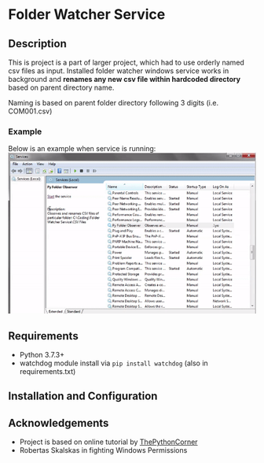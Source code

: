 # Folder Watcher Service


## Description

This is project is a part of larger project, which had to use orderly named csv files as input. Installed folder watcher windows service works in background and **renames any new csv file within hardcoded directory** based on parent directory name.

Naming is based on parent folder directory following 3 digits (i.e. COM001.csv)

### Example

Below is an example when service is running:
![Running Service Example](/Sample%20Files/watcher-demo-gif.gif)

## Requirements

- Python 3.7.3+
- watchdog module install via `pip install watchdog` (also in requirements.txt)

## Installation and Configuration



## Acknowledgements

- Project is based on online tutorial by [ThePythonCorner](https://www.thepythoncorner.com/2018/08/how-to-create-a-windows-service-in-python/)
- Robertas Skalskas in fighting Windows Permissions